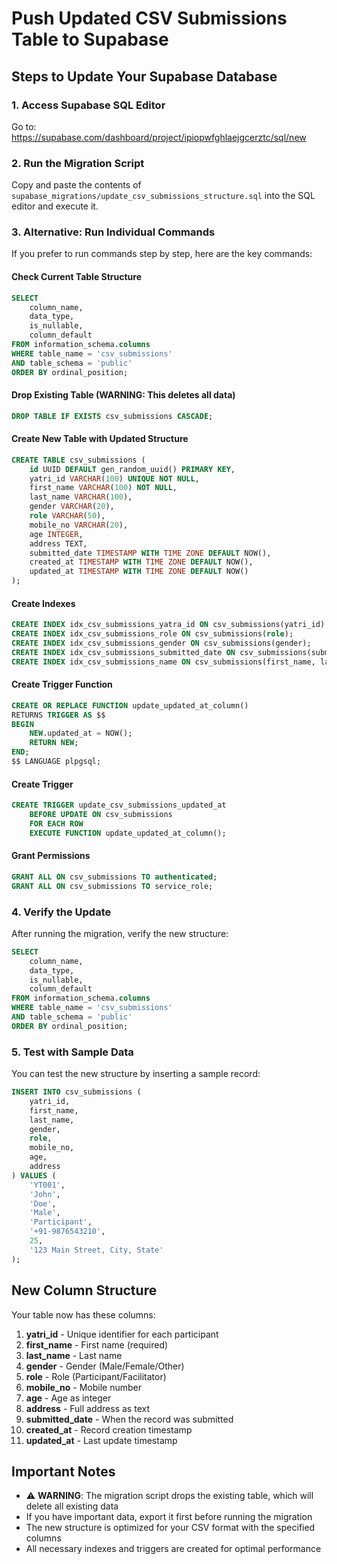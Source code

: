 # Push Updated CSV Submissions Table to Supabase

## Steps to Update Your Supabase Database

### 1. Access Supabase SQL Editor
Go to: https://supabase.com/dashboard/project/ipiopwfghlaejgcerztc/sql/new

### 2. Run the Migration Script
Copy and paste the contents of `supabase_migrations/update_csv_submissions_structure.sql` into the SQL editor and execute it.

### 3. Alternative: Run Individual Commands

If you prefer to run commands step by step, here are the key commands:

#### Check Current Table Structure
```sql
SELECT 
    column_name,
    data_type,
    is_nullable,
    column_default
FROM information_schema.columns 
WHERE table_name = 'csv_submissions' 
AND table_schema = 'public'
ORDER BY ordinal_position;
```

#### Drop Existing Table (WARNING: This deletes all data)
```sql
DROP TABLE IF EXISTS csv_submissions CASCADE;
```

#### Create New Table with Updated Structure
```sql
CREATE TABLE csv_submissions (
    id UUID DEFAULT gen_random_uuid() PRIMARY KEY,
    yatri_id VARCHAR(100) UNIQUE NOT NULL,
    first_name VARCHAR(100) NOT NULL,
    last_name VARCHAR(100),
    gender VARCHAR(20),
    role VARCHAR(50),
    mobile_no VARCHAR(20),
    age INTEGER,
    address TEXT,
    submitted_date TIMESTAMP WITH TIME ZONE DEFAULT NOW(),
    created_at TIMESTAMP WITH TIME ZONE DEFAULT NOW(),
    updated_at TIMESTAMP WITH TIME ZONE DEFAULT NOW()
);
```

#### Create Indexes
```sql
CREATE INDEX idx_csv_submissions_yatra_id ON csv_submissions(yatri_id);
CREATE INDEX idx_csv_submissions_role ON csv_submissions(role);
CREATE INDEX idx_csv_submissions_gender ON csv_submissions(gender);
CREATE INDEX idx_csv_submissions_submitted_date ON csv_submissions(submitted_date DESC);
CREATE INDEX idx_csv_submissions_name ON csv_submissions(first_name, last_name);
```

#### Create Trigger Function
```sql
CREATE OR REPLACE FUNCTION update_updated_at_column()
RETURNS TRIGGER AS $$
BEGIN
    NEW.updated_at = NOW();
    RETURN NEW;
END;
$$ LANGUAGE plpgsql;
```

#### Create Trigger
```sql
CREATE TRIGGER update_csv_submissions_updated_at
    BEFORE UPDATE ON csv_submissions
    FOR EACH ROW
    EXECUTE FUNCTION update_updated_at_column();
```

#### Grant Permissions
```sql
GRANT ALL ON csv_submissions TO authenticated;
GRANT ALL ON csv_submissions TO service_role;
```

### 4. Verify the Update
After running the migration, verify the new structure:

```sql
SELECT 
    column_name,
    data_type,
    is_nullable,
    column_default
FROM information_schema.columns 
WHERE table_name = 'csv_submissions' 
AND table_schema = 'public'
ORDER BY ordinal_position;
```

### 5. Test with Sample Data
You can test the new structure by inserting a sample record:

```sql
INSERT INTO csv_submissions (
    yatri_id, 
    first_name, 
    last_name, 
    gender, 
    role, 
    mobile_no, 
    age, 
    address
) VALUES (
    'YT001',
    'John',
    'Doe',
    'Male',
    'Participant',
    '+91-9876543210',
    25,
    '123 Main Street, City, State'
);
```

## New Column Structure
Your table now has these columns:
1. **yatri_id** - Unique identifier for each participant
2. **first_name** - First name (required)
3. **last_name** - Last name
4. **gender** - Gender (Male/Female/Other)
5. **role** - Role (Participant/Facilitator)
6. **mobile_no** - Mobile number
7. **age** - Age as integer
8. **address** - Full address as text
9. **submitted_date** - When the record was submitted
10. **created_at** - Record creation timestamp
11. **updated_at** - Last update timestamp

## Important Notes
- ⚠️ **WARNING**: The migration script drops the existing table, which will delete all existing data
- If you have important data, export it first before running the migration
- The new structure is optimized for your CSV format with the specified columns
- All necessary indexes and triggers are created for optimal performance
